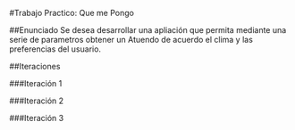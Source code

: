 #Trabajo Practico: Que me Pongo

##Enunciado
Se desea desarrollar una apliación que permita mediante una serie de parametros obtener un Atuendo de acuerdo el clima y las preferencias del usuario.


##Iteraciones

###Iteración 1

###Iteración 2


###Iteración 3
